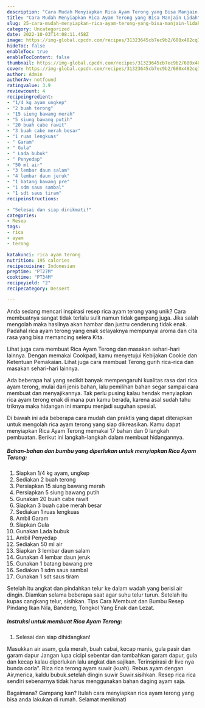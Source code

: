 ```yaml
---
description: "Cara Mudah Menyiapkan Rica Ayam Terong yang Bisa Manjain Lidah"
title: "Cara Mudah Menyiapkan Rica Ayam Terong yang Bisa Manjain Lidah"
slug: 25-cara-mudah-menyiapkan-rica-ayam-terong-yang-bisa-manjain-lidah
category: Uncategorized
date: 2022-10-03T14:08:11.458Z
image: https://img-global.cpcdn.com/recipes/31323645cb7ec9b2/680x482cq70/rica-ayam-terong-foto-resep-utama.jpg
hideToc: false
enableToc: true
enableTocContent: false
thumbnail: https://img-global.cpcdn.com/recipes/31323645cb7ec9b2/680x482cq70/rica-ayam-terong-foto-resep-utama.jpg
cover: https://img-global.cpcdn.com/recipes/31323645cb7ec9b2/680x482cq70/rica-ayam-terong-foto-resep-utama.jpg
author: Admin
authorAv: notfound
ratingvalue: 3.9
reviewcount: 4
recipeingredient:
- "1/4 kg ayam ungkep"
- "2 buah terong"
- "15 siung bawang merah"
- "5 siung bawang putih"
- "20 buah cabe rawit"
- "3 buah cabe merah besar"
- "1 ruas lengkuas"
- " Garam"
- " Gula"
- " Lada bubuk"
- " Penyedap"
- "50 ml air"
- "3 lembar daun salam"
- "4 lembar daun jeruk"
- "1 batang bawang pre"
- "1 sdm saus sambal"
- "1 sdt saus tiram"
recipeinstructions:

- "Selesai dan siap dinikmati!"
categories:
- Resep
tags:
- rica
- ayam
- terong

katakunci: rica ayam terong 
nutrition: 195 calories
recipecuisine: Indonesian
preptime: "PT27M"
cooktime: "PT34M"
recipeyield: "2"
recipecategory: Dessert

---
```





Anda sedang mencari inspirasi resep rica ayam terong yang unik? Cara membuatnya sangat tidak terlalu sulit namun tidak gampang juga. Jika salah mengolah maka hasilnya akan hambar dan justru cenderung tidak enak. Padahal rica ayam terong yang enak selayaknya mempunyai aroma dan cita rasa yang bisa memancing selera Kita.





Lihat juga cara membuat Rica Ayam Terong dan masakan sehari-hari lainnya. Dengan memakai Cookpad, kamu menyetujui Kebijakan Cookie dan Ketentuan Pemakaian. Lihat juga cara membuat Terong gurih rica-rica dan masakan sehari-hari lainnya.

Ada beberapa hal yang sedikit banyak mempengaruhi kualitas rasa dari rica ayam terong, mulai dari jenis bahan, lalu pemilihan bahan segar sampai cara membuat dan menyajikannya. Tak perlu pusing kalau hendak menyiapkan rica ayam terong enak di mana pun kamu berada, karena asal sudah tahu triknya maka hidangan ini mampu menjadi suguhan spesial.






Di bawah ini ada beberapa cara mudah dan praktis yang dapat diterapkan untuk mengolah rica ayam terong yang siap dikreasikan. Kamu dapat menyiapkan Rica Ayam Terong memakai 17 bahan dan 0 langkah pembuatan. Berikut ini langkah-langkah dalam membuat hidangannya.

<!--inarticleads1-->

##### Bahan-bahan dan bumbu yang diperlukan untuk menyiapkan Rica Ayam Terong:

1. Siapkan 1/4 kg ayam, ungkep
1. Sediakan 2 buah terong
1. Persiapkan 15 siung bawang merah
1. Persiapkan 5 siung bawang putih
1. Gunakan 20 buah cabe rawit
1. Siapkan 3 buah cabe merah besar
1. Sediakan 1 ruas lengkuas
1. Ambil  Garam
1. Siapkan  Gula
1. Gunakan  Lada bubuk
1. Ambil  Penyedap
1. Sediakan 50 ml air
1. Siapkan 3 lembar daun salam
1. Gunakan 4 lembar daun jeruk
1. Gunakan 1 batang bawang pre
1. Sediakan 1 sdm saus sambal
1. Gunakan 1 sdt saus tiram


Setelah itu angkat dan pindahkan telur ke dalam wadah yang berisi air dingin. Diamkan selama beberapa saat agar suhu telur turun. Setelah itu kupas cangkang telur, sisihkan. Tips Cara Membuat dan Bumbu Resep Pindang Ikan Nila, Bandeng, Tongkol Yang Enak dan Lezat. 

<!--inarticleads2-->

##### Instruksi untuk membuat Rica Ayam Terong:


1. Selesai dan siap dihidangkan!

Masukkan air asam, gula merah, buah cabai, kecap manis, gula pasir dan garam dapur Jangan lupa cicipi sebentar dan tambahkan garam dapur, gula dan kecap kalau diperlukan lalu angkat dan sajikan. Terinspirasi dr live nya bunda corla&#34;. Rica rica terong ayam suwir (kuah). Rebus ayam dengan Air,merica, kaldu bubuk.setelah dingin suwir Suwir.sisihkan. Resep rica rica sendiri sebenarnya tidak harus menggunakan bahan daging ayam saja. 

Bagaimana? Gampang kan? Itulah cara menyiapkan rica ayam terong yang bisa anda lakukan di rumah. Selamat menikmati
